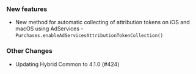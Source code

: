 ### New features
* New method for automatic collecting of attribution tokens on iOS and macOS using AdServices - `Purchases.enableAdServicesAttributionTokenCollection()`

### Other Changes
* Updating Hybrid Common to 4.1.0 (#424)
